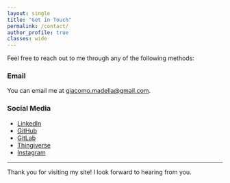 ```yaml
---
layout: single
title: "Get in Touch"
permalink: /contact/
author_profile: true
classes: wide
---
```


Feel free to reach out to me through any of the following methods:

### Email
You can email me at [giacomo.madella@gmail.com](mailto:giacomo.madella@gmail.com).

### Social Media
- [LinkedIn](https://www.linkedin.com/in/giacomomadella/)
- [GitHub](https://github.com/madella)
- [GitLab](https://gitlab.com/madella)
- [Thingiverse](https://www.thingiverse.com/madella__)
- [Instagram](https://www.instagram.com/madella__/)

---

Thank you for visiting my site! I look forward to hearing from you.